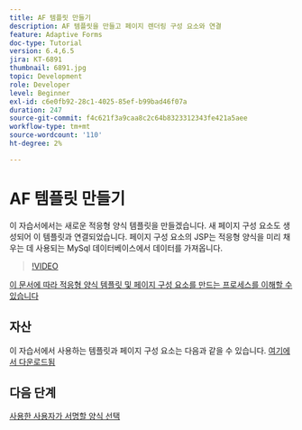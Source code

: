 ```yaml
---
title: AF 템플릿 만들기
description: AF 템플릿을 만들고 페이지 렌더링 구성 요소와 연결
feature: Adaptive Forms
doc-type: Tutorial
version: 6.4,6.5
jira: KT-6891
thumbnail: 6891.jpg
topic: Development
role: Developer
level: Beginner
exl-id: c6e0fb92-28c1-4025-85ef-b99bad46f07a
duration: 247
source-git-commit: f4c621f3a9caa8c2c64b8323312343fe421a5aee
workflow-type: tm+mt
source-wordcount: '110'
ht-degree: 2%

---
```


# AF 템플릿 만들기

이 자습서에서는 새로운 적응형 양식 템플릿을 만들겠습니다. 새 페이지 구성 요소도 생성되어 이 템플릿과 연결되었습니다. 페이지 구성 요소의 JSP는 적응형 양식을 미리 채우는 데 사용되는 MySql 데이터베이스에서 데이터를 가져옵니다.


>[!VIDEO](https://video.tv.adobe.com/v/27828?quality=12&learn=on)

[이 문서에 따라 적응형 양식 템플릿 및 페이지 구성 요소를 만드는 프로세스를 이해할 수 있습니다](https://experienceleague.adobe.com/docs/experience-manager-learn/forms/storing-and-retrieving-form-data/part5.html?lang=en#storing-and-retrieving-form-data)


## 자산

이 자습서에서 사용하는 템플릿과 페이지 구성 요소는 다음과 같을 수 있습니다. [여기에서 다운로드됨](assets/sign-multiple-forms-template.zip)

## 다음 단계

[사용한 사용자가 서명할 양식 선택](./create-initial-form.md)
